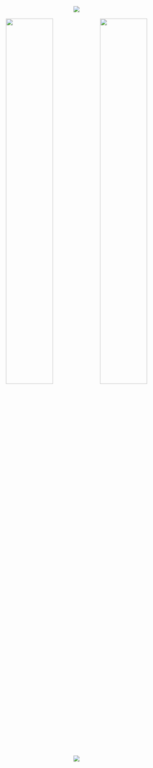 
<div align="center"><a href="mailto:sambhavsaxena02@outlook.com"><img src="https://img.shields.io/badge/Microsoft_Outlook-0078D4?style=for-the-badge&logo=microsoft-outlook&logoColor=white"></a></div>  

<br/>


<div align="center"><img style="width: 50%; height: 50%;" src="https://github-readme-stats.vercel.app/api?username=sambhavsaxena&theme=dark&count_private=true&show_icons=truehow_icons=true&hide_border=true"><img style="width: 50%; height: 50%;" src="https://github-readme-streak-stats.herokuapp.com/?user=sambhavsaxena&theme=dark&hide_border=true"></div>

<br/>
<div align="center"><img src="https://activity-graph.herokuapp.com/graph?username=sambhavsaxena&theme=gotham"></div>
